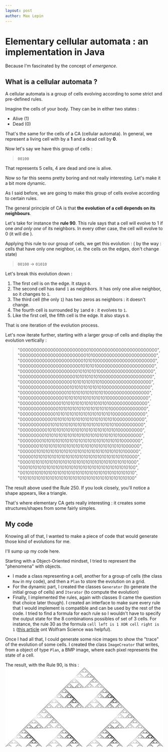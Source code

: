 ```yaml
---
layout: post
author: Max Lepin
---
```



# Elementary cellular automata : an implementation in Java
Because I'm fascinated by the concept of *emergence*.

## What is a cellular automata ? 

A cellular automata is a group of cells evolving according to some strict and pre-defined rules. 

Imagine the cells of your body. They can be in either two states : 
- Alive (1)
- Dead (0)

That's the same for the cells of a CA (cellular automata). In general, we represent a living cell with by a **1** and a dead cell by **0**.

Now let's say we have this group of cells : 

> ```00100```

That represents 5 cells, 4 are dead and one is alive. 

Now so far this seems pretty boring and not really interesting. Let's make it a bit more dynamic. 

As I said before, we are going to make this group of cells evolve according to certain rules. 

The general principle of CA is that **the evolution of a cell depends on its neighbours**.

Let's take for instance the **rule 90**.
This rule says that a cell will evolve to 1 if one *and only one* of its neighbors. In every other case, the cell will evolve to 0 (it will die ).

Applying this rule to our group of cells, we get this evolution : ( by the way : cells that have only one neighbor, i.e. the cells on the edges, don't change state)
> ```00100``` → ```01010```

Let's break this evolution down : 

1. The first cell is on the edge. It stays ```0```.
2. The second cell has ```0```and ```1``` as neighbors. It has only one alive neighbor, so it changes to ```1```.
3. The third cell (the only ```1```) has two zeros as neighbors : it doesn't change.
4. The fourth cell is surrounded by ```1```and ```0``` : it evolves to ```1```.
5. Like the first cell, the fifth cell is the edge. It also stays ```0```.

That is one iteration of the evolution process.

Let's now iterate further, starting with a larger group of cells and display the evolution vertically :

> "00000000000000000000000001000000000000000000000000",
"00000000000000000000000010100000000000000000000000",
"00000000000000000000000101010000000000000000000000",
"00000000000000000000001010101000000000000000000000",
"00000000000000000000010101010100000000000000000000",
"00000000000000000000101010101010000000000000000000",
"00000000000000000001010101010101000000000000000000",
"00000000000000000010101010101010100000000000000000",
"00000000000000000101010101010101010000000000000000",
"00000000000000001010101010101010101000000000000000",
"00000000000000010101010101010101010100000000000000",
"00000000000000101010101010101010101010000000000000",
"00000000000001010101010101010101010101000000000000",
"00000000000010101010101010101010101010100000000000",
"00000000000101010101010101010101010101010000000000",
"00000000001010101010101010101010101010101000000000",
"00000000010101010101010101010101010101010100000000",
"00000000101010101010101010101010101010101010000000",
"00000001010101010101010101010101010101010101000000",
"00000010101010101010101010101010101010101010100000",
"00000101010101010101010101010101010101010101010000",
"00001010101010101010101010101010101010101010101000",
"00010101010101010101010101010101010101010101010100",
"00101010101010101010101010101010101010101010101010",
"01010101010101010101010101010101010101010101010100"

The result above used the Rule 250. If you look closely, you'll notice a shape appears, like a triangle.

That's where elementary CA gets really interesting : it creates some structures/shapes from some fairly simples. 

## My code 

Knowing all of that, I wanted to make a piece of code that would generate those kind of evolutions for me.

I'll sump up my code here.

Starting with a Object-Oriented mindset, I tried to represent the "phenomena" with objects. 
* I made a class representing a cell, another for a group of cells (the class `Row` in my code), and then a `Plan` to store the evolution on a grid. 
* For the dynamic part, I created the classes `Generator` (to generate the initial group of cells) and `Iterator` (to compute the evolution)
* Finally, I implemented the rules, again with classes (I came the question that choice later though). I created an interface to make sure every rule that I would implement is compatible and can be used by the rest of the code. 
I tried to find a formula for each rule so I wouldn't have to specify the output state for the 8 combinations possibles of set of 3 cells. 
For instance, the rule 30 as the formula `cell left is 1 XOR cell right is 1` ([this article](https://www.wolframscience.com/nks/notes-2-1--cellular-automaton-rules-as-formulas/) ont Wolfram Science was helpful). 

Once I had all that, I could generate some nice images to show the "trace" of the evolution of some cells. I created the class `ImageCreator` that writes, from a object of type `Plan`, a BMP image, where each pixel represents the state of a cell.

The result, with the Rule 90, is this : 
![Rule 90](/assets/img/rule90.bmp)

